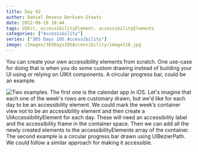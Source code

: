 ```yaml
---
title: Day 92
author: Daniel Devesa Derksen-Staats
date: 2022-08-18 10:44
tags: UIKit, accessibilityElement, accessibilityElements
categories: ["Accessibility"]
series: ["365 Days iOS Accessibility"]
image: /Images/365DaysIOSAccessibility/image118.jpg
---
```


You can create  your own accessibility elements from scratch. One use-case for doing that is when you do some custom drawing instead of building your UI using or relying on UIKit components. A circular progress bar, could be an example.

![Two examples. The first one is the calendar app in iOS. Let's imagine that each one of the week's rows are customary drawn, but we'd like for each day to be an accessibility element. We could mark the week’s container view not to be an accessibility element and then create a UIAccessibilityElement for each day. These will need an accessibility label and the accessibility frame in the container space. Then we can add all the newly created elements to the accessibilityElements array of the container. The second example is a circular progress bar drawn using UIBezierPath. We could follow a similar approach for making it accessible.](/Images/365DaysIOSAccessibility/image118.jpg)